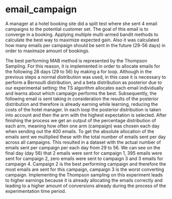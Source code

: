 # email_campaign
A manager at a hotel booking site did a split test where she sent 4 email campaigns to the potential customer set. 
The goal of this email is to converge in a booking. Applying multiple multi-armed bandit methods to calculate the best way to maximize expected gain.
Also it was calculated how many emails per campaign should be sent in the future (29-56 days) in order to maximaze amount of bookings.

The best performing MAB method is represented by the Thompson Sampling.
For this reason, it is implemented in order to allocate emails for the following 28 days (29 to 56) by making a for loop. Although in the
previous steps a normal distribution was used, in this case it is necessary to perform a Bernoulli distribution, and a beta distribution as 
posterior due to our experimental setting: the TS algorithm allocates each email individually and learns about which campaign performs the best. 
Subsequently, the following email is sent taking in consideration the results of the posterior distribution and therefore is already earning while learning,
reducing the costs of the hotel manager. In each loop the posterior distribution is taken into account and then the arm with the highest expectation 
is selected. After finishing the process we get an output of the percentage distribution of each arm, meaning how often one arm (campaign) was chosen 
each day when sending out the 400 emails. To get the absolute allocation of the emails sent we multiplied these with the total number of emails sent 
per day across all campaigns. This resulted in a dataset with the actual number of emails sent per campaign per each day from 29 to 56. We can see on 
the final day (day 56) that 2 emails were sent for campaign 1, 395 emails were sent for campaign 2, zero emails were sent to campaign 3 and 3 emails 
for campaign 4. Campaign 2 is the best performing campaign and therefore the most emails are sent for this campaign, campaign 3 is the worst converting campaign. 
Implementing the Thompson sampling on this experiment leads to higher earnings because it is already allocating the emails correctly and leading to a higher 
amount of conversions already during the process of the experimentation time period.
